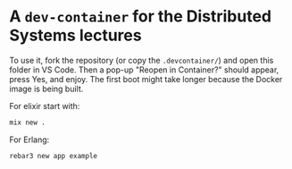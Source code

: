 # A `dev-container` for the Distributed Systems lectures

To use it, fork the repository (or copy the `.devcontainer/`) and open this folder in VS Code.
Then a pop-up "Reopen in Container?" should appear, press Yes, and enjoy.
The first boot might take longer because the Docker image is being built.

For elixir start with:

```bash
mix new .
```

For Erlang:

```bash
rebar3 new app example
```
